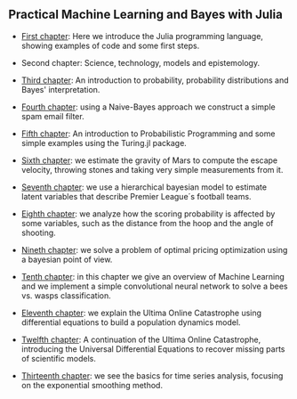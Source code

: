 ## Practical Machine Learning and Bayes with Julia

* [First chapter](https://lambdaclass.com/machine_learning_bayesianism_with_julia/julia_introduction/julia_intro.jl.html): 
 Here we introduce the Julia programming language, showing examples of code and some first steps. 

* Second chapter: Science, technology, models and epistemology. 

* [Third chapter](https://lambdaclass.com/machine_learning_bayesianism_with_julia/probability_introduction/prob_intro.jl.html): An introduction to probability, probability distributions and Bayes' interpretation. 

* [Fourth chapter](https://lambdaclass.com/machine_learning_bayesianism_with_julia/naive_bayes/spam_filter.jl.html): using a Naive-Bayes approach we construct a simple spam email filter.

* [Fifth chapter](https://lambdaclass.com/machine_learning_bayesianism_with_julia/prob_prog_intro/prob_prog.jl.html): An introduction to Probabilistic Programming and some simple examples using the Turing.jl package.

* [Sixth chapter](https://lambdaclass.com/machine_learning_bayesianism_with_julia/gravity_exercise/gravity_exercise.jl.html): we estimate the gravity of Mars to compute the escape velocity, throwing stones and taking very simple measurements from it.

* [Seventh chapter](https://lambdaclass.com/machine_learning_bayesianism_with_julia/football_analysis/football-analysis-chapter.jl.html): we use a hierarchical bayesian model to estimate latent variables that describe Premier League´s football teams.

* [Eighth chapter](https://lambdaclass.com/machine_learning_bayesianism_with_julia/basketball_scoring/basketball_shots.jl.html): we analyze how the scoring probability is affected by some variables, such as the distance from the hoop and the angle of shooting.

* [Nineth chapter](https://lambdaclass.com/machine_learning_bayesianism_with_julia/optimal_pricing/optimal-pricing-chapter.jl.html): we solve a problem of optimal pricing optimization using a bayesian point of view.

* [Tenth chapter](https://lambdaclass.com/machine_learning_bayesianism_with_julia/bees_vs_wasps/wasp_detector.jl.html): in this chapter we give an overview of Machine Learning and we implement a simple convolutional neural network to solve a bees vs. wasps classification.

* [Eleventh chapter](https://lambdaclass.com/machine_learning_bayesianism_with_julia/ultima_online_chapter/ultima_online_chapter.jl.html): we explain the Ultima Online Catastrophe using differential equations to build a population dynamics model.

* [Twelfth chapter](https://lambdaclass.com/machine_learning_bayesianism_with_julia/universal_odes/universal_ode_chapter.jl.html): A continuation of the Ultima Online Catastrophe, introducing the Universal Differential Equations to recover missing parts of scientific models.

* [Thirteenth chapter](https://lambdaclass.com/machine_learning_bayesianism_with_julia/time_series/time_series_chapter.jl.html): we see the basics for time series analysis, focusing on the exponential smoothing method.

